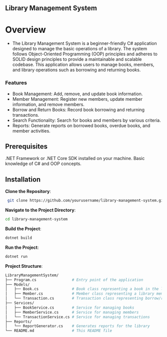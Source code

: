## Library Management System
# Overview
- The Library Management System is a beginner-friendly C# application designed to manage the basic operations of a library. The system follows Object-Oriented Programming (OOP) principles and adheres to SOLID design principles to provide a maintainable and scalable codebase. This application allows users to manage books, members, and library operations such as borrowing and returning books.

### Features
- Book Management: Add, remove, and update book information.
- Member Management: Register new members, update member information, and remove members.
- Borrow and Return Books: Record book borrowing and returning transactions.
- Search Functionality: Search for books and members by various criteria.
- Reports: Generate reports on borrowed books, overdue books, and member activities.

## Prerequisites
.NET Framework or .NET Core SDK installed on your machine.
Basic knowledge of C# and OOP concepts.

## Installation
 **Clone the Repository**:
   ```sh
    git clone https://github.com/yourusername/library-management-system.git
```

**Navigate to the Project Directory**:
```sh
cd library-management-system
```

**Build the Project**:
   ```sh
dotnet build
```

**Run the Project**:
   ```sh
dotnet run
```

**Project Structure**:
```bash
LibraryManagementSystem/
├── Program.cs                # Entry point of the application
├── Models/
│   ├── Book.cs               # Book class representing a book in the library
│   ├── Member.cs             # Member class representing a library member
│   └── Transaction.cs        # Transaction class representing borrow/return transactions
├── Services/
│   ├── BookService.cs        # Service for managing books
│   ├── MemberService.cs      # Service for managing members
│   └── TransactionService.cs # Service for managing transactions
├── Reports/
│   └── ReportGenerator.cs    # Generates reports for the library
└── README.md                 # This README file
```




